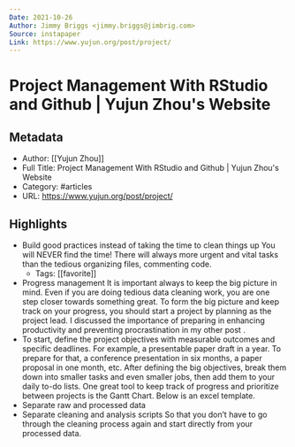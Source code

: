 ```yaml
---
Date: 2021-10-26
Author: Jimmy Briggs <jimmy.briggs@jimbrig.com>
Source: instapaper
Link: https://www.yujun.org/post/project/
---
```

# Project Management With RStudio and Github | Yujun Zhou's Website

## Metadata
- Author: [[Yujun Zhou]]
- Full Title: Project Management With RStudio and Github | Yujun Zhou's Website
- Category: #articles
- URL: https://www.yujun.org/post/project/

## Highlights
- Build good practices instead of taking the time to clean things up
  You will NEVER find the time! There will always more urgent and vital tasks than the tedious organizing files, commenting code.
    - Tags: [[favorite]] 
- Progress management
  It is important always to keep the big picture in mind. Even if you are doing tedious data cleaning work, you are one step closer towards something great.
  To form the big picture and keep track on your progress, you should start a project by planning as the project lead. I discussed the importance of preparing in enhancing productivity and preventing procrastination in my other post .
- To start, define the project objectives with measurable outcomes and specific deadlines. For example, a presentable paper draft in a year. To prepare for that, a conference presentation in six months, a paper proposal in one month, etc. After defining the big objectives, break them down into smaller tasks and even smaller jobs, then add them to your daily to-do lists. One great tool to keep track of progress and prioritize between projects is the Gantt Chart. Below is an excel template.
- Separate raw and processed data
- Separate cleaning and analysis scripts
  So that you don’t have to go through the cleaning process again and start directly from your processed data.

